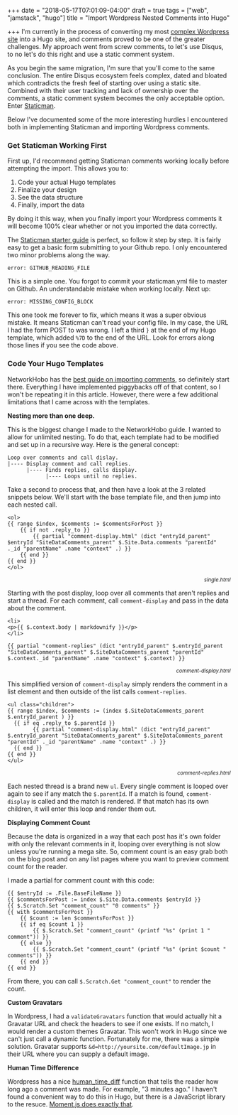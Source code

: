 +++
date = "2018-05-17T07:01:09-04:00"
draft = true
tags = ["web", "jamstack", "hugo"]
title = "Import Wordpress Nested Comments into Hugo"

+++
I'm currently in the process of converting my most [complex Wordpress site](http://battleofbrothers.com) into a Hugo site, and comments proved to be one of the greater challenges. My approach went from screw comments, to let's use Disqus, to no let's do this right and use a static comment system.

<!--more-->

As you begin the same migration, I'm sure that you'll come to the same conclusion. The entire Disqus ecosystem feels complex, dated and bloated which contradicts the fresh feel of starting over using a static site. Combined with their user tracking and lack of ownership over the comments, a static comment system becomes the only acceptable option. Enter [Staticman](https://staticman.net).

Below I've documented some of the more interesting hurdles I encountered both in implementing Staticman and importing Wordpress comments.

### Get Staticman Working First

First up, I'd recommend getting Staticman comments working locally before attempting the import. This allows you to:

1. Code your actual Hugo templates
2. Finalize your design
3. See the data structure
4. Finally, import the data

By doing it this way, when you finally import your Wordpress comments it will become 100% clear whether or not you imported the data correctly.

The [Staticman starter guide](https://staticman.net/docs/) is perfect, so follow it step by step. It is fairly easy to get a basic form submitting to your Github repo. I only encountered two minor problems along the way.

    error: GITHUB_READING_FILE

This is a simple one. You forgot to commit your staticman.yml file to master on Github. An understandable mistake when working locally. Next up:

    error: MISSING_CONFIG_BLOCK

This one took me forever to fix, which means it was a super obvious mistake. It means Staticman can't read your config file. In my case, the URL I had the form POST to was wrong. I left a third `}` at the end of my Hugo template, which added `%7D` to the end of the URL. Look for errors along those lines if you see the code above.

### Code Your Hugo Templates

NetworkHobo has the [best guide on importing comments](https://networkhobo.com/2017/12/30/hugo---staticman-nested-replies-and-e-mail-notifications/), so definitely start there. Everything I have implemented piggybacks off of that content, so I won't be repeating it in this article. However, there were a few additional limitations that I came across with the templates.

**Nesting more than one deep.**

This is the biggest change I made to the NetworkHobo guide. I wanted to allow for unlimited nesting. To do that, each template had to be modified and set up in a recursive way. Here is the general concept:

    Loop over comments and call dislay.
    |---- Display comment and call replies.
    	  |---- Finds replies, calls display.
    		    |---- Loops until no replies.

Take a second to process that, and then have a look at the 3 related snippets below. We'll start with the base template file, and then jump into each nested call.

    <ol>
    {{ range $index, $comments := $commentsForPost }}
        {{ if not .reply_to }}
            {{ partial "comment-display.html" (dict "entryId_parent" $entryId "SiteDataComments_parent" $.Site.Data.comments "parentId" ._id "parentName" .name "context" .) }} 
        {{ end }}
    {{ end }}
    </ol>

<p style="text-align:right"><small><i>single.html</i></small></p>

Starting with the post display, loop over all comments that aren't replies and start a thread. For each comment, call `comment-display` and pass in the data about the comment.

    <li>
    <p>{{ $.context.body | markdownify }}</p>
    </li>
    
    {{ partial "comment-replies" (dict "entryId_parent" $.entryId_parent "SiteDataComments_parent" $.SiteDataComments_parent "parentId" $.context._id "parentName" .name "context" $.context) }}

<p style="text-align:right"><small><I>comment-display.html</i></small></p>

This simplified version of `comment-display` simply renders the comment in a list element and then outside of the list calls `comment-replies`.

    <ul class="children">
    {{ range $index, $comments := (index $.SiteDataComments_parent $.entryId_parent ) }}
      {{ if eq .reply_to $.parentId }}
         	{{ partial "comment-display.html" (dict "entryId_parent" $.entryId_parent "SiteDataComments_parent" $.SiteDataComments_parent "parentId" ._id "parentName" .name "context" .) }} 
      {{ end }}
    {{ end }}
    </ul>

<p style="text-align:right"><small><I>comment-replies.html</i></small></p>

Each nested thread is a brand new `ul`. Every single comment is looped over again to see if any match the `$.parentId`. If a match is found, `comment-display` is called and the match is rendered. If that match has its own children, it will enter this loop and render them out.

**Displaying Comment Count**

Because the data is organized in a way that each post has it's own folder with only the relevant comments in it, looping over everything is not slow unless you're running a mega site. So, comment count is an easy grab both on the blog post and on any list pages where you want to preview comment count for the reader.

I made a partial for comment count with this code:

    {{ $entryId := .File.BaseFileName }}
    {{ $commentsForPost := index $.Site.Data.comments $entryId }}
    {{ $.Scratch.Set "comment_count" "0 comments" }}
    {{ with $commentsForPost }}
    	{{ $count := len $commentsForPost }}
    	{{ if eq $count 1 }}
    		{{ $.Scratch.Set "comment_count" (printf "%s" (print 1 " comment")) }}
    	{{ else }}
    		{{ $.Scratch.Set "comment_count" (printf "%s" (print $count " comments")) }}
    	{{ end }}
    {{ end }}

From there, you can call `$.Scratch.Get "comment_count"` to render the count.

**Custom Gravatars**

In Wordpress, I had a `validateGravatars` function that would actually hit a Gravatar URL and check the headers to see if one exists. If no match, I would render a custom themes Gravatar. This won't work in Hugo since we can't just call a dynamic function. Fortunately for me, there was a simple solution. Gravatar supports `&d=http://yoursite.com/defaultImage.jp` in their URL where you can supply a default image.

**Human Time Difference**

Wordpress has a nice [human_time_diff](https://codex.wordpress.org/Function_Reference/human_time_diff) function that tells the reader how long ago a comment was made. For example, "3 minutes ago." I haven't found a convenient way to do this in Hugo, but there is a JavaScript library to the resuce. [Moment.js does exactly that](http://momentjs.com).